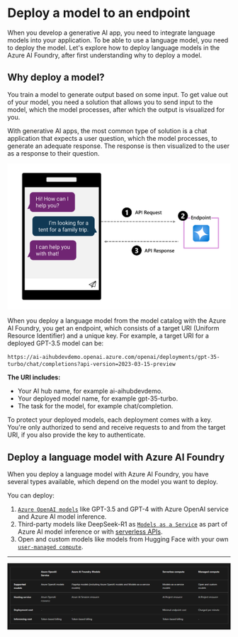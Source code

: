 # Deploy a model to an endpoint

When you develop a generative AI app, you need to integrate language models into your application. To be able to use a language model, you need to deploy the model. Let's explore how to deploy language models in the Azure AI Foundry, after first understanding why to deploy a model.

## Why deploy a model?

You train a model to generate output based on some input. To get value out of your model, you need a solution that allows you to send input to the model, which the model processes, after which the output is visualized for you.

With generative AI apps, the most common type of solution is a chat application that expects a user question, which the model processes, to generate an adequate response. The response is then visualized to the user as a response to their question.

![model-deployment-endpoint](images/model-deployment-endpoint.png)

When you deploy a language model from the model catalog with the Azure AI Foundry, you get an endpoint, which consists of a target URI (Uniform Resource Identifier) and a unique key. For example, a target URI for a deployed GPT-3.5 model can be:

```link
https://ai-aihubdevdemo.openai.azure.com/openai/deployments/gpt-35-turbo/chat/completions?api-version=2023-03-15-preview
```

**The URI includes:**

- Your AI hub name, for example ai-aihubdevdemo.
- Your deployed model name, for example gpt-35-turbo.
- The task for the model, for example chat/completion.

To protect your deployed models, each deployment comes with a key. You're only authorized to send and receive requests to and from the target URI, if you also provide the key to authenticate.

## Deploy a language model with Azure AI Foundry

When you deploy a language model with Azure AI Foundry, you have several types available, which depend on the model you want to deploy.

You can deploy:

1. [`Azure OpenAI models`](https://learn.microsoft.com/en-us/azure/ai-services/openai/concepts/models?tabs=global-standard%2Cstandard-chat-completions) like GPT-3.5 and GPT-4 with Azure OpenAI service and Azure AI model inference.
1. Third-party models like DeepSeek-R1 as [`Models as a Service`](https://learn.microsoft.com/en-us/azure/ai-foundry/model-inference/concepts/models) as part of Azure AI model inference or with [serverless APIs](https://learn.microsoft.com/en-us/azure/ai-foundry/concepts/foundry-models-overview#content-safety-for-models-deployed-via-serverless-apis?azure-portal=true).
1. Open and custom models like models from Hugging Face with your own [`user-managed compute`](https://learn.microsoft.com/en-us/azure/ai-foundry/concepts/foundry-models-overview#availability-of-models-for-deployment-as-managed-compute?azure-portal=true).

---

![model-deployment-types](images/model-deployment-types.png)
